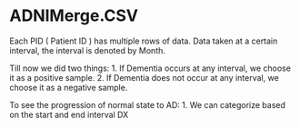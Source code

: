 # ADNIMerge.CSV

Each PID ( Patient ID ) has multiple rows of data. Data taken at a certain interval, the interval is denoted by Month.

Till now we did two things:
	1. If Dementia occurs at any interval, we choose it as a positive sample.
	2. If Dementia does not occur at any interval, we choose it as a negative sample.

To see the progression of normal state to AD:
	1. We can categorize based on the start and end interval DX